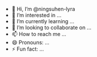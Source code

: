 - 👋 Hi, I’m @ningsuhen-lyra
- 👀 I’m interested in ...
- 🌱 I’m currently learning ...
- 💞️ I’m looking to collaborate on ...
- 📫 How to reach me ...
- 😄 Pronouns: ...
- ⚡ Fun fact: ...

<!---
ningsuhen-lyra/ningsuhen-lyra is a ✨ special ✨ repository because its `README.md` (this file) appears on your GitHub profile.
You can click the Preview link to take a look at your changes.
--->
